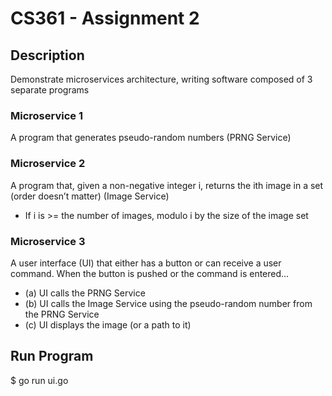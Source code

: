 # CS361 - Assignment 2

## Description

Demonstrate microservices architecture, writing software composed of 3 separate programs

### Microservice 1

A program that generates pseudo-random numbers (PRNG Service)

### Microservice 2

A program that, given a non-negative integer i, returns the ith image in a set (order
doesn’t matter) (Image Service)

- If i is >= the number of images, modulo i by the size of the image set

### Microservice 3

A user interface (UI) that either has a button or can receive a user command. When the button is pushed or the command is entered...

- (a) UI calls the PRNG Service
- (b) UI calls the Image Service using the pseudo-random number from the PRNG Service
- (c) UI displays the image (or a path to it)

## Run Program

$ go run ui.go
